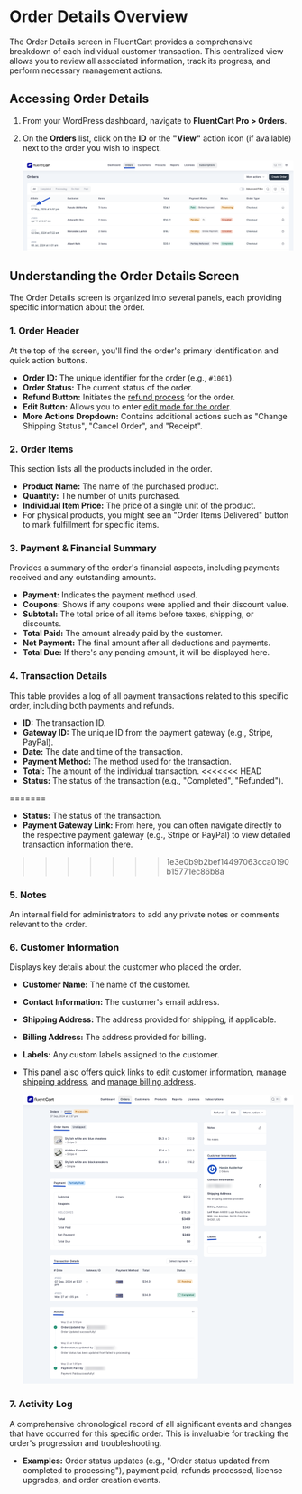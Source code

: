  # Order Details Overview

The Order Details screen in FluentCart provides a comprehensive breakdown of each individual customer transaction. This centralized view allows you to review all associated information, track its progress, and perform necessary management actions.

## Accessing Order Details

1.  From your WordPress dashboard, navigate to **FluentCart Pro > Orders**.
2.  On the **Orders** list, click on the **ID** or the **"View"** action icon (if available) next to the order you wish to inspect.

    ![Screenshot of Order Details Page](/guide/public/images/store-management/order-3-details.png)

## Understanding the Order Details Screen

The Order Details screen is organized into several panels, each providing specific information about the order.

### 1. Order Header

At the top of the screen, you'll find the order's primary identification and quick action buttons.

* **Order ID:** The unique identifier for the order (e.g., `#1001`).
* **Order Status:** The current status of the order.
* **Refund Button:** Initiates the [refund process](/guide/store-management/orders-management/processing-refunds) for the order.
* **Edit Button:** Allows you to enter [edit mode for the order](/guide/store-management/orders-management/editing-existing-orders).
* **More Actions Dropdown:** Contains additional actions such as "Change Shipping Status", "Cancel Order", and "Receipt".

### 2. Order Items

This section lists all the products included in the order.

* **Product Name:** The name of the purchased product.
* **Quantity:** The number of units purchased.
* **Individual Item Price:** The price of a single unit of the product.
* For physical products, you might see an "Order Items Delivered" button to mark fulfillment for specific items.

### 3. Payment & Financial Summary

Provides a summary of the order's financial aspects, including payments received and any outstanding amounts.

* **Payment:** Indicates the payment method used.
* **Coupons:** Shows if any coupons were applied and their discount value.
* **Subtotal:** The total price of all items before taxes, shipping, or discounts.
* **Total Paid:** The amount already paid by the customer.
* **Net Payment:** The final amount after all deductions and payments.
* **Total Due:**  If there's any pending amount, it will be displayed here.

### 4. Transaction Details

This table provides a log of all payment transactions related to this specific order, including both payments and refunds.

* **ID:** The transaction ID.
* **Gateway ID:** The unique ID from the payment gateway (e.g., Stripe, PayPal).
* **Date:** The date and time of the transaction.
* **Payment Method:** The method used for the transaction.
* **Total:** The amount of the individual transaction.
<<<<<<< HEAD
* **Status:** The status of the transaction (e.g., "Completed", "Refunded").

=======
* **Status:** The status of the transaction.
* **Payment Gateway Link:** From here, you can often navigate directly to the respective payment gateway (e.g., Stripe or PayPal) to view detailed transaction information there.
>>>>>>> 1e3e0b9b2bef14497063cca0190b15771ec86b8a

### 5. Notes

An internal field for administrators to add any private notes or comments relevant to the order.

### 6. Customer Information

Displays key details about the customer who placed the order.

* **Customer Name:** The name of the customer.
* **Contact Information:** The customer's email address.
* **Shipping Address:** The address provided for shipping, if applicable.
* **Billing Address:** The address provided for billing.
* **Labels:** Any custom labels assigned to the customer.
* This panel also offers quick links to [edit customer information](/guide/store-management/customers-management/customer-details-overview#editing-customer-information), [manage shipping address](/guide/store-management/customers-management/customer-details-overview#managing-customer-addresses), and [manage billing address](/guide/store-management/customers-management/customer-details-overview#managing-customer-addresses).

    ![Screenshot of Order Details Page](/guide/public/images/store-management/order-details.png)

### 7. Activity Log

A comprehensive chronological record of all significant events and changes that have occurred for this specific order. This is invaluable for tracking the order's progression and troubleshooting.

* **Examples:** Order status updates (e.g., "Order status updated from completed to processing"), payment paid, refunds processed, license upgrades, and order creation events.

